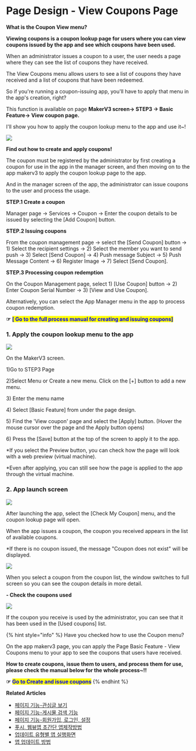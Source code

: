 # Page Design - View Coupons Page

**What is the Coupon View menu?**

**Viewing coupons is a coupon lookup page for users where you can view coupons issued by the app and see which coupons have been used.**

When an administrator issues a coupon to a user, the user needs a page where they can see the list of coupons they have received.

The View Coupons menu allows users to see a list of coupons they have received and a list of coupons that have been redeemed.

So if you're running a coupon-issuing app, you'll have to apply that menu in the app's creation, right?

This function is available on page **MakerV3 screen-> STEP3 → Basic Feature→ View coupon page.**

I'll show you how to apply the coupon lookup menu to the app and use it\~!

![](../../../.gitbook/assets/Unetttitled-3.png)

**Find out how to create and apply coupons!**

The coupon must be registered by the administrator by first creating a coupon for use in the app in the manager screen, and then moving on to the app makerv3 to apply the coupon lookup page to the app.

And in the manager screen of the app, the administrator can issue coupons to the user and process the usage.

**STEP.1 Create a coupon**

Manager page → Services → Coupon → Enter the coupon details to be issued by selecting the \[Add Coupon] button.

**STEP.2 Issuing coupons**

From the coupon management page → select the \[Send Coupon] button → 1) Select the recipient settings → 2) Select the member you want to send push → 3) Select \[Send Coupon] → 4) Push message Subject → 5) Push Message Content → 6) Register Image → 7) Select \[Send Coupon].​

**STEP.3 Processing coupon redemption**

On the Coupon Management page, select 1) \[Use Coupon] button → 2) Enter Coupon Serial Number → 3) \[View and Use Coupon].

Alternatively, you can select the App Manager menu in the app to process coupon redemption.

**☞** <mark style="color:blue;">**\[ Go to the full process manual for creating and issuing coupons]**</mark>

###  **1.** Apply the coupon lookup menu to the app

![](../../../.gitbook/assets/Untitled-2-EFFGd.png)

On the MakerV3 screen.

1\)Go to STEP3 Page&#x20;

2\)Select Menu or Create a new menu. Click on the \[+] button to add a new menu.

3\) Enter the menu name

4\) Select \[Basic Feature] from under the page design.

5\) Find the 'View coupon' page and select the \[Apply] button. (Hover the mouse cursor over the page and the Apply button opens)

6\) Press the \[Save] button at the top of the screen to apply it to the app.

\*If you select the Preview button, you can check how the page will look with a web preview (virtual machine).

\*Even after applying, you can still see how the page is applied to the app through the virtual machine.

###  **2. App launch screen**

![](../../../.gitbook/assets/UntitlVDBed-2.png)

After launching the app, select the \[Check My Coupon] menu, and the coupon lookup page will open.

When the app issues a coupon, the coupon you received appears in the list of available coupons.

\*If there is no coupon issued, the message "Coupon does not exist" will be displayed.

![](../../../.gitbook/assets/UEGESled-1.png)

When you select a coupon from the coupon list, the window switches to full screen so you can see the coupon details in more detail.

**- Check the coupons used**

![](../../../.gitbook/assets/UntitleDVd-1.png)

If the coupon you receive is used by the administrator, you can see that it has been used in the \[Used coupons] list.

{% hint style="info" %}
Have you checked how to use the Coupon menu?

On the app makerv3 page, you can apply the Page Basic Feature - View Coupons menu to your app to see the coupons that users have received.

**How to create coupons, issue them to users, and process them for use, please check the manual below for the whole process\~!!**

**☞** <mark style="color:blue;">**Go to Create and issue coupons**</mark>
{% endhint %}

**Related Articles**

* [페이지 기능-관심글 보기](https://wp.swing2app.co.kr/documentation/v3manual/viewfavorites/)
* [페이지 기능-게시물 검색 기능](https://wp.swing2app.co.kr/documentation/v3manual/postsearch/)
* [페이지 기능-회원가입, 로그인, 설정](https://wp.swing2app.co.kr/documentation/v3manual/join-login/)
* [푸시, 웹뷰앱 초간단 앱제작방법](https://wp.swing2app.co.kr/documentation/v3manual/push-webview/)
* [업데이트 유형별 앱 실행화면](https://wp.swing2app.co.kr/documentation/v3manual/update-type/)
* [앱 업데이트 방법](https://wp.swing2app.co.kr/documentation/v3manual/app-update/)
